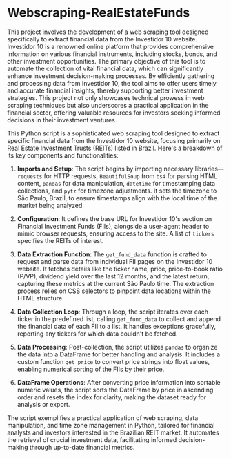 # Webscraping-RealEstateFunds

This project involves the development of a web scraping tool designed specifically to extract financial
data from the Investidor 10 website. Investidor 10 is a renowned online platform that provides comprehensive
information on various financial instruments, including stocks, bonds, and other investment opportunities. 
The primary objective of this tool is to automate the collection of vital financial data, which can significantly
enhance investment decision-making processes. By efficiently gathering and processing data from Investidor 10,
the tool aims to offer users timely and accurate financial insights, thereby supporting better investment strategies.
This project not only showcases technical prowess in web scraping techniques but also underscores a practical application
in the financial sector, offering valuable resources for investors seeking informed decisions in their investment ventures.

This Python script is a sophisticated web scraping tool designed to extract specific financial data from the Investidor 10 website, focusing primarily on Real Estate Investment Trusts (REITs) listed in Brazil. Here's a breakdown of its key components and functionalities:

1. **Imports and Setup**: The script begins by importing necessary libraries—`requests` for HTTP requests, `BeautifulSoup` from `bs4` for parsing HTML content, `pandas` for data manipulation, `datetime` for timestamping data collections, and `pytz` for timezone adjustments. It sets the timezone to São Paulo, Brazil, to ensure timestamps align with the local time of the market being analyzed.

2. **Configuration**: It defines the base URL for Investidor 10's section on Financial Investment Funds (FIIs), alongside a user-agent header to mimic browser requests, ensuring access to the site. A list of `tickers` specifies the REITs of interest.

3. **Data Extraction Function**: The `get_fund_data` function is crafted to request and parse data from individual FII pages on the Investidor 10 website. It fetches details like the ticker name, price, price-to-book ratio (P/VP), dividend yield over the last 12 months, and the latest return, capturing these metrics at the current São Paulo time. The extraction process relies on CSS selectors to pinpoint data locations within the HTML structure.

4. **Data Collection Loop**: Through a loop, the script iterates over each ticker in the predefined list, calling `get_fund_data` to collect and append the financial data of each FII to a list. It handles exceptions gracefully, reporting any tickers for which data couldn't be fetched.

5. **Data Processing**: Post-collection, the script utilizes `pandas` to organize the data into a DataFrame for better handling and analysis. It includes a custom function `get_price` to convert price strings into float values, enabling numerical sorting of the FIIs by their price.

6. **DataFrame Operations**: After converting price information into sortable numeric values, the script sorts the DataFrame by price in ascending order and resets the index for clarity, making the dataset ready for analysis or export.

The script exemplifies a practical application of web scraping, data manipulation, and time zone management in Python, tailored for financial analysts and investors interested in the Brazilian REIT market. It automates the retrieval of crucial investment data, facilitating informed decision-making through up-to-date financial metrics.

